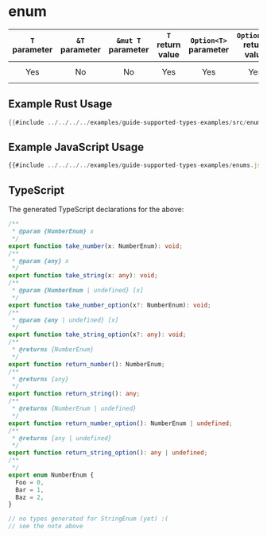 # enum

| `T` parameter | `&T` parameter | `&mut T` parameter | `T` return value | `Option<T>` parameter | `Option<T>` return value | JavaScript representation |
| :-----------: | :------------: | :----------------: | :--------------: | :-------------------: | :----------------------: | :-----------------------: |
|      Yes      |       No       |         No         |       Yes        |          Yes          |           Yes            |   `string` or `number`    |

## Example Rust Usage

```rust
{{#include ../../../../examples/guide-supported-types-examples/src/enums.rs}}
```

## Example JavaScript Usage

```js
{{#include ../../../../examples/guide-supported-types-examples/enums.js}}
```

## TypeScript

The generated TypeScript declarations for the above:

<!-- remember to keep this up to date! copy enum.rs (above) into the lib.rs file of a new wasm-bindgen crate; use `wasm-pack build`; then copy pkg/testcrate.d.ts. also ran it through a formatter. -->

```ts
/**
 * @param {NumberEnum} x
 */
export function take_number(x: NumberEnum): void;
/**
 * @param {any} x
 */
export function take_string(x: any): void;
/**
 * @param {NumberEnum | undefined} [x]
 */
export function take_number_option(x?: NumberEnum): void;
/**
 * @param {any | undefined} [x]
 */
export function take_string_option(x?: any): void;
/**
 * @returns {NumberEnum}
 */
export function return_number(): NumberEnum;
/**
 * @returns {any}
 */
export function return_string(): any;
/**
 * @returns {NumberEnum | undefined}
 */
export function return_number_option(): NumberEnum | undefined;
/**
 * @returns {any | undefined}
 */
export function return_string_option(): any | undefined;
/**
 */
export enum NumberEnum {
  Foo = 0,
  Bar = 1,
  Baz = 2,
}

// no types generated for StringEnum (yet) :(
// see the note above
```
